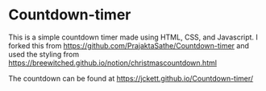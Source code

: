 # Countdown-timer

This is a simple countdown timer made using HTML, CSS, and Javascript. I forked this from https://github.com/PrajaktaSathe/Countdown-timer and used the styling from https://breewitched.github.io/notion/christmascountdown.html

The countdown can be found at https://jckett.github.io/Countdown-timer/
